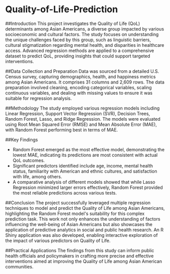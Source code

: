 # Quality-of-Life-Prediction

##Introduction
This project investigates the Quality of Life (QoL) determinants among Asian Americans, a diverse group impacted by various socioeconomic and cultural factors. The study focuses on understanding the unique challenges faced by this group, such as linguistic barriers, cultural stigmatization regarding mental health, and disparities in healthcare access. Advanced regression methods are applied to a comprehensive dataset to predict QoL, providing insights that could support targeted interventions.

##Data Collection and Preparation
Data was sourced from a detailed U.S. Census survey, capturing demographics, health, and happiness metrics among Asian Americans. It comprises 31 columns and 2,609 rows. The data preparation involved cleaning, encoding categorical variables, scaling continuous variables, and dealing with missing values to ensure it was suitable for regression analysis.

##Methodology
The study employed various regression models including Linear Regression, Support Vector Regression (SVR), Decision Trees, Random Forest, Lasso, and Ridge Regression. The models were evaluated using Root Mean Squared Error (RMSE) and Mean Absolute Error (MAE), with Random Forest performing best in terms of MAE.

##Key Findings
- Random Forest emerged as the most effective model, demonstrating the lowest MAE, indicating its predictions are most consistent with actual QoL outcomes.
- Significant predictors identified include age, income, mental health status, familiarity with American and ethnic cultures, and satisfaction with life, among others.
- A comparative analysis of different models showed that while Lasso Regression minimized larger errors effectively, Random Forest provided the most reliable predictions across various tests.

##Conclusion
The project successfully leveraged multiple regression techniques to model and predict the Quality of Life among Asian Americans, highlighting the Random Forest model's suitability for this complex prediction task. This work not only enhances the understanding of factors influencing the well-being of Asian Americans but also showcases the application of predictive analytics in social and public health research. An R Shiny application was also developed, enabling interactive exploration of the impact of various predictors on Quality of Life.

##Practical Applications
The findings from this study can inform public health officials and policymakers in crafting more precise and effective interventions aimed at improving the Quality of Life among Asian American communities.
